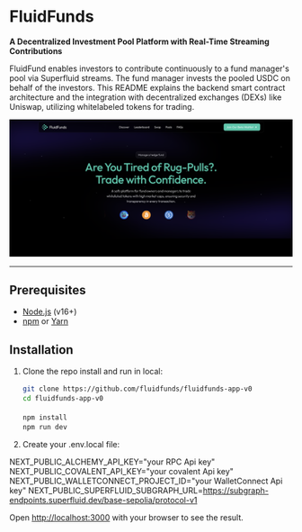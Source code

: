# FluidFunds

**A Decentralized Investment Pool Platform with Real-Time Streaming Contributions**

FluidFund enables investors to contribute continuously to a fund manager's pool via Superfluid streams. The fund manager invests the pooled USDC on behalf of the investors. This README explains the backend smart contract architecture and the integration with decentralized exchanges (DEXs) like Uniswap, utilizing whitelabeled tokens for trading.

![FluidFunds](https://github.com/fluidfunds/fluidfunds-app-v0/blob/main/design/fluidfunds.png)

---

## Prerequisites

- [Node.js](https://nodejs.org/) (v16+)
- [npm](https://www.npmjs.com/) or [Yarn](https://yarnpkg.com/)

## Installation

1. Clone the repo install and run in local:
   ```bash
   git clone https://github.com/fluidfunds/fluidfunds-app-v0
   cd fluidfunds-app-v0
  
   npm install
   npm run dev
   
   ```

2. Create your .env.local file:

NEXT_PUBLIC_ALCHEMY_API_KEY="your RPC Api key"
NEXT_PUBLIC_COVALENT_API_KEY="your covalent Api key"
NEXT_PUBLIC_WALLETCONNECT_PROJECT_ID="your WalletConnect Api key"
NEXT_PUBLIC_SUPERFLUID_SUBGRAPH_URL=https://subgraph-endpoints.superfluid.dev/base-sepolia/protocol-v1




Open [http://localhost:3000](http://localhost:3000) with your browser to see the result.


